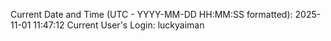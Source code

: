 Current Date and Time (UTC - YYYY-MM-DD HH:MM:SS formatted): 2025-11-01 11:47:12
Current User's Login: luckyaiman
